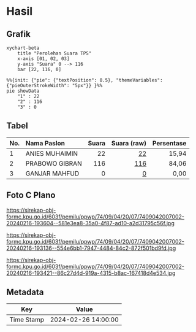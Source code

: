 # Hasil

## Grafik

```mermaid
xychart-beta
    title "Perolehan Suara TPS"
    x-axis [01, 02, 03]
    y-axis "Suara" 0 --> 116
    bar [22, 116, 0]
```

```mermaid
%%{init: {"pie": {"textPosition": 0.5}, "themeVariables": {"pieOuterStrokeWidth": "5px"}} }%%
pie showData
    "1" : 22
    "2" : 116
    "3" : 0
```

## Tabel

| No. | Nama Paslon    | Suara | Suara (raw) | Persentase |
|:--- |:-------------- | -----:| -----------:| ----------:|
| 1   | ANIES MUHAIMIN | 22    | [22][p-1]   | 15,94      |
| 2   | PRABOWO GIBRAN | 116   | [116][p-2]  | 84,06      |
| 3   | GANJAR MAHFUD  | 0     | [0][p-3]    | 0,00       |


[p-1]: https://github.com/gigit-pemilu/pemilu-2024-74-sulawesi-tenggara/blob/main/pilpres/hitung-suara/sub/74-sulawesi-tenggara/sub/09-konawe-utara/sub/04-molawe/sub/2007-mataiwoi/sub/002-tps/sub/paslon-1.txt
[p-2]: https://github.com/gigit-pemilu/pemilu-2024-74-sulawesi-tenggara/blob/main/pilpres/hitung-suara/sub/74-sulawesi-tenggara/sub/09-konawe-utara/sub/04-molawe/sub/2007-mataiwoi/sub/002-tps/sub/paslon-2.txt
[p-3]: https://github.com/gigit-pemilu/pemilu-2024-74-sulawesi-tenggara/blob/main/pilpres/hitung-suara/sub/74-sulawesi-tenggara/sub/09-konawe-utara/sub/04-molawe/sub/2007-mataiwoi/sub/002-tps/sub/paslon-3.txt

## Foto C Plano

https://sirekap-obj-formc.kpu.go.id/603f/pemilu/ppwp/74/09/04/20/07/7409042007002-20240216-193604--581e3ea8-35a0-4f87-ad10-a2d31795c56f.jpg

https://sirekap-obj-formc.kpu.go.id/603f/pemilu/ppwp/74/09/04/20/07/7409042007002-20240216-193136--554e6bb1-7947-4484-84c2-872f501bd9fd.jpg

https://sirekap-obj-formc.kpu.go.id/603f/pemilu/ppwp/74/09/04/20/07/7409042007002-20240216-193421--86c27d4d-919a-4315-b8ac-167418d4e534.jpg


## Metadata

| Key        | Value               |
| ---------- | ------------------- |
| Time Stamp | 2024-02-26 14:00:00 |




